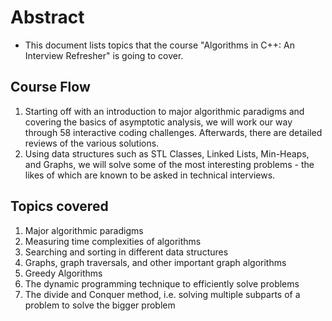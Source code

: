 # Abstract

- This document lists topics that the course "Algorithms in C++: An Interview Refresher" is going to cover.

## Course Flow

1. Starting off with an introduction to major algorithmic paradigms and covering the basics of asymptotic analysis, we will work our way through 58 interactive coding challenges. Afterwards, there are detailed reviews of the various solutions.
2. Using data structures such as STL Classes, Linked Lists, Min-Heaps, and Graphs, we will solve some of the most interesting problems - the likes of which are known to be asked in technical interviews.

## Topics covered

1. Major algorithmic paradigms
2. Measuring time complexities of algorithms
3. Searching and sorting in different data structures
4. Graphs, graph traversals, and other important graph algorithms
5. Greedy Algorithms
6. The dynamic programming technique to efficiently solve problems
7. The divide and Conquer method, i.e. solving multiple subparts of a problem to solve the bigger problem
